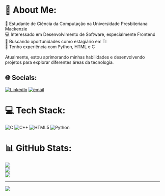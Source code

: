 # 💫 About Me:
📌 Estudante de Ciência da Computação na Universidade Presbiteriana Mackenzie<br>💻 Interessado em Desenvolvimento de Software, especialmente Frontend<br>🔎 Buscando oportunidades como estagiário em TI<br>🚀 Tenho experiência com Python, HTML e C<br><br>Atualmente, estou aprimorando minhas habilidades e desenvolvendo projetos para explorar diferentes áreas da tecnologia.


## 🌐 Socials:
[![LinkedIn](https://img.shields.io/badge/LinkedIn-%230077B5.svg?logo=linkedin&logoColor=white)](https://linkedin.com/in/paulolimati) [![email](https://img.shields.io/badge/Email-D14836?logo=gmail&logoColor=white)](mailto:contatopaulohslima@gmail.com) 

# 💻 Tech Stack:
![C](https://img.shields.io/badge/c-%2300599C.svg?style=for-the-badge&logo=c&logoColor=white) ![C++](https://img.shields.io/badge/c++-%2300599C.svg?style=for-the-badge&logo=c%2B%2B&logoColor=white) ![HTML5](https://img.shields.io/badge/html5-%23E34F26.svg?style=for-the-badge&logo=html5&logoColor=white) ![Python](https://img.shields.io/badge/python-3670A0?style=for-the-badge&logo=python&logoColor=ffdd54)
# 📊 GitHub Stats:
![](https://github-readme-stats.vercel.app/api?username=lima0234&theme=dark&hide_border=false&include_all_commits=false&count_private=false)<br/>
![](https://nirzak-streak-stats.vercel.app/?user=lima0234&theme=dark&hide_border=false)<br/>
![](https://github-readme-stats.vercel.app/api/top-langs/?username=lima0234&theme=dark&hide_border=false&include_all_commits=false&count_private=false&layout=compact)

---
[![](https://visitcount.itsvg.in/api?id=lima0234&icon=0&color=0)](https://visitcount.itsvg.in)

<!-- Proudly created with GPRM ( https://gprm.itsvg.in ) -->
